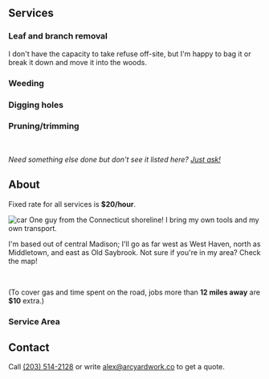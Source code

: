 <span class="section-marker" id="services"></span>

## Services

### Leaf and branch removal
  I don't have the capacity to take refuse off-site, but I'm happy to bag it or break it down and move it into the woods.
### Weeding
### Digging holes
### Pruning/trimming

<br>

*Need something else done but don't see it listed here? [Just ask!](mailto:alex@arcyardwork.co)*

<span class="section-marker" id="about"></span>

## About

Fixed rate for all services is **$20/hour**. 

<p>
<img class="float-right" src="~images/heroes/car.webp" alt="car">
One guy from the Connecticut shoreline! I bring my own tools and my own transport.
</p>

I'm based out of central Madison; I'll go as far west as West Haven, north as Middletown, and east as Old Saybrook. Not sure if you're in my area? Check the map!

<br>

(To cover gas and time spent on the road, jobs more than **12 miles away** are **$10** extra.) 

### Service Area
<div id='map'></div>

<span class="section-marker" id="contact"></span>

## Contact

Call [(203) 514-2128](tel:+1-203-514-2128) or write alex@arcyardwork.co to get a quote.

